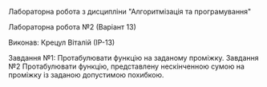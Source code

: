 Лабораторна робота з дисципліни "Алгоритмізація та програмування"

Лабораторна робота №2 (Варіант 13)

Виконав: Крецул Віталій (ІР-13)

Завдання №1: Протабулювати функцію на заданому проміжку. Завдання №2 Протабулювати функцію, представлену нескінченною сумою на проміжку із заданою допустимою похибкою.
